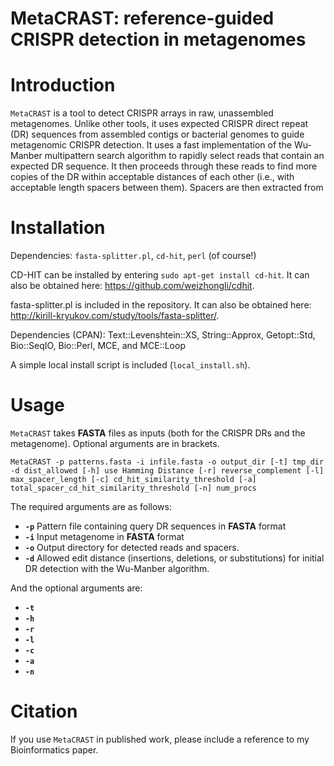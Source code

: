 # MetaCRAST: reference-guided CRISPR detection in metagenomes
# Introduction
`MetaCRAST` is a tool to detect CRISPR arrays in raw, unassembled metagenomes. Unlike other tools, it uses expected CRISPR direct repeat (DR) sequences from assembled contigs or bacterial genomes to guide metagenomic CRISPR detection. It uses a fast implementation of the Wu-Manber multipattern search algorithm to rapidly select reads that contain an expected DR sequence. It then proceeds through these reads to find more copies of the DR within acceptable distances of each other (i.e., with acceptable length spacers between them). Spacers are then extracted from   

# Installation

Dependencies: `fasta-splitter.pl`, `cd-hit`, `perl` (of course!)

CD-HIT can be installed by entering `sudo apt-get install cd-hit`. It can also be obtained here: https://github.com/weizhongli/cdhit.

fasta-splitter.pl is included in the repository. It can also be obtained here: http://kirill-kryukov.com/study/tools/fasta-splitter/.

Dependencies (CPAN): Text::Levenshtein::XS, String::Approx, Getopt::Std, Bio::SeqIO, Bio::Perl, MCE, and MCE::Loop

A simple local install script is included (`local_install.sh`).

# Usage 
`MetaCRAST` takes **FASTA** files as inputs (both for the CRISPR DRs and the metagenome). Optional arguments are in brackets. 

`MetaCRAST -p patterns.fasta -i infile.fasta -o output_dir [-t] tmp_dir -d dist_allowed [-h] use Hamming Distance [-r] reverse_complement [-l] max_spacer_length [-c] cd_hit_similarity_threshold [-a] total_spacer_cd_hit_similarity_threshold [-n] num_procs`

The required arguments are as follows:
* **`-p`** Pattern file containing query DR sequences in **FASTA** format
* **`-i`** Input metagenome in **FASTA** format
* **`-o`** Output directory for detected reads and spacers.
* **`-d`** Allowed edit distance (insertions, deletions, or substitutions) for initial DR detection with the Wu-Manber algorithm.

And the optional arguments are:
* **`-t`**
* **`-h`**
* **`-r`**
* **`-l`**
* **`-c`**
* **`-a`**
* **`-n`**

# Citation
If you use `MetaCRAST` in published work, please include a reference to my Bioinformatics paper.
